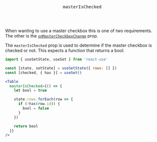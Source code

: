 <div align="center">
  <pre>masterIsChecked</pre>
</div>

<br />
<br />

When wanting to use a master checkbox this is one of two requirements. The other is the [`onMasterCheckboxChange`](./on-master-checkbox-change.md) prop.

The `masterIsChecked` prop is used to determine if the master checkbox is checked or not. This expects a function that returns a bool.

```jsx
import { useSetState, useSet } from 'react-use'

const [state, setState] = useSetState({ rows: [] })
const [checked, { has }] = useSet()

<Table
  masterIsChecked={() => {
    let bool = true

    state.rows.forEach(row => {
      if (!has(row.id)) {
        bool = false
      }
    })

    return bool
  }}
/>
```
